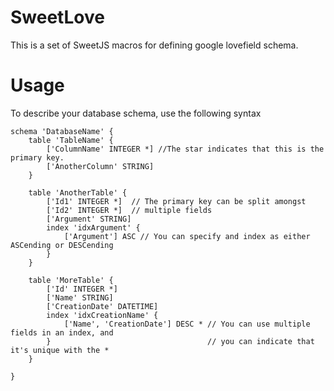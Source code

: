 # SweetLove
This is a set of SweetJS macros for defining google lovefield schema.

# Usage
To describe your database schema, use the following syntax

    schema 'DatabaseName' {
        table 'TableName' {
            ['ColumnName' INTEGER *] //The star indicates that this is the primary key. 
            ['AnotherColumn' STRING] 
        }
        
        table 'AnotherTable' {
            ['Id1' INTEGER *]  // The primary key can be split amongst
            ['Id2' INTEGER *]  // multiple fields
            ['Argument' STRING]
            index 'idxArgument' {
                ['Argument'] ASC // You can specify and index as either ASCending or DESCending
            }
        }
        
        table 'MoreTable' {
            ['Id' INTEGER *]
            ['Name' STRING]
            ['CreationDate' DATETIME]
            index 'idxCreationName' {
                ['Name', 'CreationDate'] DESC * // You can use multiple fields in an index, and 
            }                                   // you can indicate that it's unique with the *
        }
        
    }

